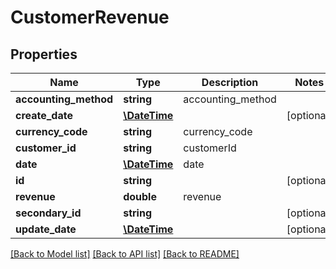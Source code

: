 # CustomerRevenue

## Properties
Name | Type | Description | Notes
------------ | ------------- | ------------- | -------------
**accounting_method** | **string** | accounting_method | 
**create_date** | [**\DateTime**](\DateTime.md) |  | [optional] 
**currency_code** | **string** | currency_code | 
**customer_id** | **string** | customerId | 
**date** | [**\DateTime**](\DateTime.md) | date | 
**id** | **string** |  | [optional] 
**revenue** | **double** | revenue | 
**secondary_id** | **string** |  | [optional] 
**update_date** | [**\DateTime**](\DateTime.md) |  | [optional] 

[[Back to Model list]](../README.md#documentation-for-models) [[Back to API list]](../README.md#documentation-for-api-endpoints) [[Back to README]](../README.md)


